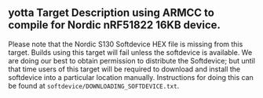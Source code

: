 ## yotta Target Description using ARMCC to compile for Nordic nRF51822 16KB device.

Please note that the Nordic S130 Softdevice HEX file is missing from this
target. Builds using this target will fail unless the softdevice is available.
We are doing our best to obtain permission to distribute the Softdevice; but
until that time users of this target will be required to download and install
the softdevice into a particular location manually. Instructions for doing
this can be found at `softdevice/DOWNLOADING_SOFTDEVICE.txt`.
